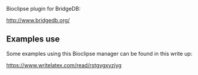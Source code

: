 Bioclipse plugin for BridgeDB:

http://www.bridgedb.org/

Examples use
------------

Some examples using this Bioclipse manager can be found in this write up:

https://www.writelatex.com/read/rstgvgxyzjyg
